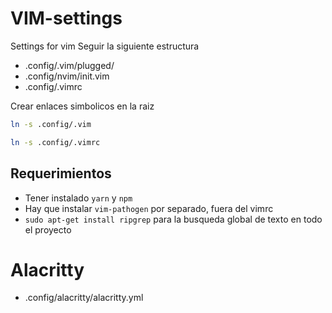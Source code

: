 # VIM-settings
Settings for vim 
Seguir la siguiente estructura
* .config/.vim/plugged/
* .config/nvim/init.vim
* .config/.vimrc

Crear enlaces simbolicos en la raiz
```sh
ln -s .config/.vim
```
```sh
ln -s .config/.vimrc
```

## Requerimientos
* Tener instalado `yarn` y `npm`
* Hay que instalar `vim-pathogen` por separado, fuera del vimrc
* `sudo apt-get install ripgrep` para la busqueda global de texto en todo el proyecto

# Alacritty
* .config/alacritty/alacritty.yml



